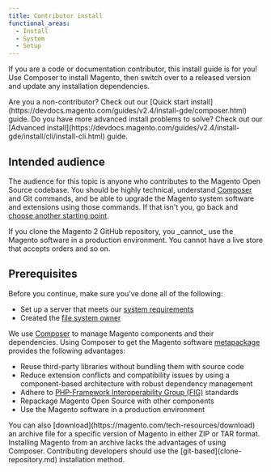 ```yaml
---
title: Contributor install
functional_areas:
  - Install
  - System
  - Setup
---
```


If you are a code or documentation contributor, this install guide is for you! Use Composer to install Magento, then switch over to a released version and update any installation dependencies.

<InlineAlert variant="success" slots="text"/>
Are you a non-contributor? Check out our [Quick start install](https://devdocs.magento.com/guides/v2.4/install-gde/composer.html) guide. Do you have more advanced install problems to solve? Check out our [Advanced install](https://devdocs.magento.com/guides/v2.4/install-gde/install/cli/install-cli.html) guide.

## Intended audience

The audience for this topic is anyone who contributes to the Magento Open Source codebase.
You should be highly technical, understand [Composer](https://glossary.magento.com/composer) and Git commands, and be able to upgrade the Magento system software and extensions using those commands. If that isn't you, go back and [choose another starting point](https://devdocs.magento.com/guides/v2.4/install-gde/bk-install-guide.html).

<InlineAlert variant="warning" slots="text"/>
If you clone the Magento 2 GitHub repository, you _cannot_ use the Magento software in a production environment.
You cannot have a live store that accepts orders and so on.

## Prerequisites

Before you continue, make sure you've done all of the following:

-  Set up a server that meets our [system requirements](https://devdocs.magento.com/guides/v2.4/install-gde/system-requirements.html)
-  Created the [file system owner](https://devdocs.magento.com/guides/v2.4/install-gde/prereq/file-sys-perms-over.html)

We use [Composer](https://getcomposer.org/) to manage Magento components and their dependencies. Using Composer to get the Magento software [metapackage](https://glossary.magento.com/metapackage) provides the following advantages:

-  Reuse third-party libraries without bundling them with source code
-  Reduce extension conflicts and compatibility issues by using a component-based architecture with robust dependency management
-  Adhere to [PHP-Framework Interoperability Group (FIG)](https://www.php-fig.org/) standards
-  Repackage Magento Open Source with other components
-  Use the Magento software in a production environment

<InlineAlert variant="info" slots="text"/>
You can also [download](https://magento.com/tech-resources/download) an archive file for a specific version of Magento in either ZIP or TAR format. Installing Magento from an archive lacks the advantages of using Composer. Contributing developers should use the [git-based](clone-repository.md) installation method.

